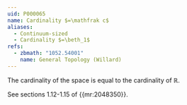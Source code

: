 ```yaml
---
uid: P000065
name: Cardinality $=\mathfrak c$
aliases:
  - Continuum-sized
  - Cardinality $=\beth_1$
refs:
  - zbmath: "1052.54001"
    name: General Topology (Willard)
---
```


The cardinality of the space is equal to the cardinality of $\mathbb R$.

See sections 1.12-1.15 of {{mr:2048350}}.
